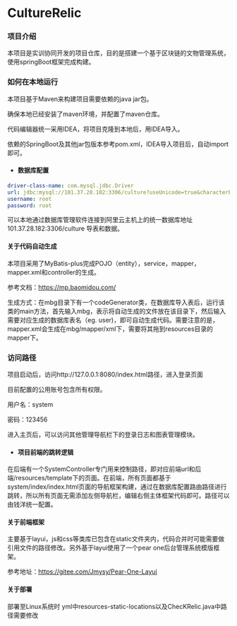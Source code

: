 # CultureRelic

### 项目介绍

本项目是实训协同开发的项目仓库，目的是搭建一个基于区块链的文物管理系统，使用springBoot框架完成构建。

### 如何在本地运行

本项目基于Maven来构建项目需要依赖的java jar包。

确保本地已经安装了maven环境，并配置了maven仓库。

代码编辑器统一采用IDEA，将项目克隆到本地后，用IDEA导入。

依赖的SpringBoot及其他jar包版本参考pom.xml，IDEA导入项目后，自动import即可。



- #### 数据库配置

```yml
driver-class-name: com.mysql.jdbc.Driver
url: jdbc:mysql://101.37.28.182:3306/culture?useUnicode=true&characterEncoding=utf-8&serverTimezone=Asia/Shanghai
username: root
password: root
```

可以本地通过数据库管理软件连接到阿里云主机上的统一数据库地址101.37.28.182:3306/culture 导表和数据。



#### 关于代码自动生成

本项目采用了MyBatis-plus完成POJO（entity），service，mapper，mapper.xml和controller的生成。

参考文档：https://mp.baomidou.com/

生成方式：在mbg目录下有一个codeGenerator类，在数据库导入表后，运行该类的main方法，首先输入mbg，表示将自动生成的文件放在该目录下，然后输入需要对应生成的数据库表名（eg. user)，即可自动生成代码。需要注意的是，mapper.xml会生成在mbg/mapper/xml下，需要将其拖到resources目录的mapper下。



### 访问路径

项目启动后，访问http://127.0.0.1:8080/index.html路径，进入登录页面

目前配置的公用账号包含所有权限。

用户名：system

密码：123456

进入主页后，可以访问其他管理导航栏下的登录日志和图表管理模块。



- #### 项目前端的跳转逻辑

在后端有一个SystemController专门用来控制路径，即对应前端url和后端/resources/template下的页面。在前端，所有页面都基于system/index/index.html页面的导航框架构建，通过在数据库配置路由路径进行跳转，所以所有页面无需添加左侧导航栏，编辑右侧主体框架代码即可。路径可以由钱洋统一配置。



#### 关于前端框架

主要基于layui，js和css等类库已包含在static文件夹内，代码合并时可能需要做引用文件的路径修改。另外基于layui使用了一个pear one后台管理系统模版框架。

参考地址：https://gitee.com/Jmysy/Pear-One-Layui

#### 关于部署
部署至Linux系统时 yml中resources-static-locations以及ChecKRelic.java中路径需要修改

